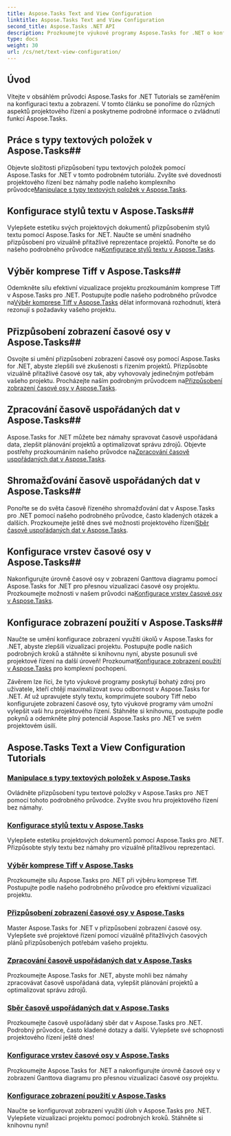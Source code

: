 ```yaml
---
title: Aspose.Tasks Text and View Configuration
linktitle: Aspose.Tasks Text and View Configuration
second_title: Aspose.Tasks .NET API
description: Prozkoumejte výukové programy Aspose.Tasks for .NET o konfiguraci textu a zobrazení. Ovládněte styly textu, komprese Tiff, zobrazení časové osy a další pro vylepšenou správu projektů.
type: docs
weight: 30
url: /cs/net/text-view-configuration/
---
```

## Úvod

Vítejte v obsáhlém průvodci Aspose.Tasks for .NET Tutorials se zaměřením na konfiguraci textu a zobrazení. V tomto článku se ponoříme do různých aspektů projektového řízení a poskytneme podrobné informace o zvládnutí funkcí Aspose.Tasks.

## Práce s typy textových položek v Aspose.Tasks## 
 Objevte složitosti přizpůsobení typu textových položek pomocí Aspose.Tasks for .NET v tomto podrobném tutoriálu. Zvyšte své dovednosti projektového řízení bez námahy podle našeho komplexního průvodce[Manipulace s typy textových položek v Aspose.Tasks](./text-item-types/). 

## Konfigurace stylů textu v Aspose.Tasks## 
Vylepšete estetiku svých projektových dokumentů přizpůsobením stylů textu pomocí Aspose.Tasks for .NET. Naučte se umění snadného přizpůsobení pro vizuálně přitažlivé reprezentace projektů. Ponořte se do našeho podrobného průvodce na[Konfigurace stylů textu v Aspose.Tasks](./text-styles/).

## Výběr komprese Tiff v Aspose.Tasks## 
 Odemkněte sílu efektivní vizualizace projektu prozkoumáním komprese Tiff v Aspose.Tasks pro .NET. Postupujte podle našeho podrobného průvodce na[Výběr komprese Tiff v Aspose.Tasks](./tiff-compression/) dělat informovaná rozhodnutí, která rezonují s požadavky vašeho projektu.

## Přizpůsobení zobrazení časové osy v Aspose.Tasks## 
 Osvojte si umění přizpůsobení zobrazení časové osy pomocí Aspose.Tasks for .NET, abyste zlepšili své zkušenosti s řízením projektů. Přizpůsobte vizuálně přitažlivé časové osy tak, aby vyhovovaly jedinečným potřebám vašeho projektu. Procházejte naším podrobným průvodcem na[Přizpůsobení zobrazení časové osy v Aspose.Tasks](./timeline-views/).

## Zpracování časově uspořádaných dat v Aspose.Tasks## 
 Aspose.Tasks for .NET můžete bez námahy spravovat časově uspořádaná data, zlepšit plánování projektů a optimalizovat správu zdrojů. Objevte postřehy prozkoumáním našeho průvodce na[Zpracování časově uspořádaných dat v Aspose.Tasks](./timephased-data/).

## Shromažďování časově uspořádaných dat v Aspose.Tasks## 
 Ponořte se do světa časově řízeného shromažďování dat v Aspose.Tasks pro .NET pomocí našeho podrobného průvodce, často kladených otázek a dalších. Prozkoumejte ještě dnes své možnosti projektového řízení[Sběr časově uspořádaných dat v Aspose.Tasks](./timephased-data-collection/).

## Konfigurace vrstev časové osy v Aspose.Tasks## 
 Nakonfigurujte úrovně časové osy v zobrazení Ganttova diagramu pomocí Aspose.Tasks for .NET pro přesnou vizualizaci časové osy projektu. Prozkoumejte možnosti v našem průvodci na[Konfigurace vrstev časové osy v Aspose.Tasks](./timescale-tiers/).

## Konfigurace zobrazení použití v Aspose.Tasks## 
Naučte se umění konfigurace zobrazení využití úkolů v Aspose.Tasks for .NET, abyste zlepšili vizualizaci projektu. Postupujte podle našich podrobných kroků a stáhněte si knihovnu nyní, abyste posunuli své projektové řízení na další úroveň! Prozkoumat[Konfigurace zobrazení použití v Aspose.Tasks](./usage-views/) pro komplexní pochopení.

Závěrem lze říci, že tyto výukové programy poskytují bohatý zdroj pro uživatele, kteří chtějí maximalizovat svou odbornost v Aspose.Tasks for .NET. Ať už upravujete styly textu, komprimujete soubory Tiff nebo konfigurujete zobrazení časové osy, tyto výukové programy vám umožní vylepšit vaši hru projektového řízení. Stáhněte si knihovnu, postupujte podle pokynů a odemkněte plný potenciál Aspose.Tasks pro .NET ve svém projektovém úsilí.
## Aspose.Tasks Text a View Configuration Tutorials
### [Manipulace s typy textových položek v Aspose.Tasks](./text-item-types/)
Ovládněte přizpůsobení typu textové položky v Aspose.Tasks pro .NET pomocí tohoto podrobného průvodce. Zvyšte svou hru projektového řízení bez námahy.
### [Konfigurace stylů textu v Aspose.Tasks](./text-styles/)
Vylepšete estetiku projektových dokumentů pomocí Aspose.Tasks pro .NET. Přizpůsobte styly textu bez námahy pro vizuálně přitažlivou reprezentaci.
### [Výběr komprese Tiff v Aspose.Tasks](./tiff-compression/)
Prozkoumejte sílu Aspose.Tasks pro .NET při výběru komprese Tiff. Postupujte podle našeho podrobného průvodce pro efektivní vizualizaci projektu.
### [Přizpůsobení zobrazení časové osy v Aspose.Tasks](./timeline-views/)
Master Aspose.Tasks for .NET v přizpůsobení zobrazení časové osy. Vylepšete své projektové řízení pomocí vizuálně přitažlivých časových plánů přizpůsobených potřebám vašeho projektu.
### [Zpracování časově uspořádaných dat v Aspose.Tasks](./timephased-data/)
Prozkoumejte Aspose.Tasks for .NET, abyste mohli bez námahy zpracovávat časově uspořádaná data, vylepšit plánování projektů a optimalizovat správu zdrojů.
### [Sběr časově uspořádaných dat v Aspose.Tasks](./timephased-data-collection/)
Prozkoumejte časově uspořádaný sběr dat v Aspose.Tasks pro .NET. Podrobný průvodce, často kladené dotazy a další. Vylepšete své schopnosti projektového řízení ještě dnes!
### [Konfigurace vrstev časové osy v Aspose.Tasks](./timescale-tiers/)
Prozkoumejte Aspose.Tasks for .NET a nakonfigurujte úrovně časové osy v zobrazení Ganttova diagramu pro přesnou vizualizaci časové osy projektu.
### [Konfigurace zobrazení použití v Aspose.Tasks](./usage-views/)
Naučte se konfigurovat zobrazení využití úloh v Aspose.Tasks pro .NET. Vylepšete vizualizaci projektu pomocí podrobných kroků. Stáhněte si knihovnu nyní!